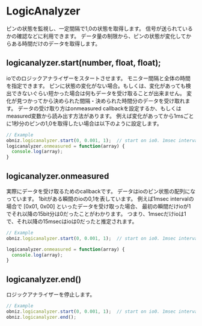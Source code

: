 # LogicAnalyzer
ピンの状態を監視し、一定間隔で1,0の状態を取得します。
信号が送られているかの確認などに利用できます。
データ量の制限から、ピンの状態が変化してからある時間だけのデータを取得します。

## logicanalyzer.start(number, float, float);

ioでのロジックアナライザーをスタートさせます。
モニター間隔と全体の時間を指定できます。
ピンに状態の変化がない場合。もしくは、変化があっても検出できないぐらい短かった場合は何もデータを受け取ることが出来ません。
変化が見つかってから決められた間隔・決められた時間分のデータを受け取れます。
データの受け取り方はonmeasured callbackを設定するか、もしくはmeasured変数から読み出す方法があります。
例えば変化があってから1msごとに1秒分のピンの1,0を取得したい場合は以下のように設定します。

```Javascript
// Example
obniz.logicanalyzer.start(0, 0.001, 1);  // start on io0. 1msec interval and 1sec long.
logicanalyzer.onmeasured = function(array) {
  console.log(array);
}
```
## logicanalyzer.onmeasured

実際にデータを受け取るためのcallbackです。
データはioのピン状態の配列になっています。
1bitがある瞬間のioの0,1を表しています。
例えば1msec intervalの場合で
[0x01, 0x00]
といったデータを受け取った場合、
最初の瞬間だけioが1でそれ以降の15bit分は0だったことがわかります。
つまり、1msecだけioは1で、それ以降の15msecはioは0だったと推定されます。

```Javascript
// Example
obniz.logicanalyzer.start(0, 0.001, 1);  // start on io0. 1msec interval and 1sec long.

logicanalyzer.onmeasured = function(array) {
  console.log(array);
}
```
## logicanalyzer.end()

ロジックアナライザーを停止します。

```Javascript
// Example
obniz.logicanalyzer.start(0, 0.001, 1);  // start on io0. 1msec interval and 1sec long.
obniz.logicanalyzer.end();
```